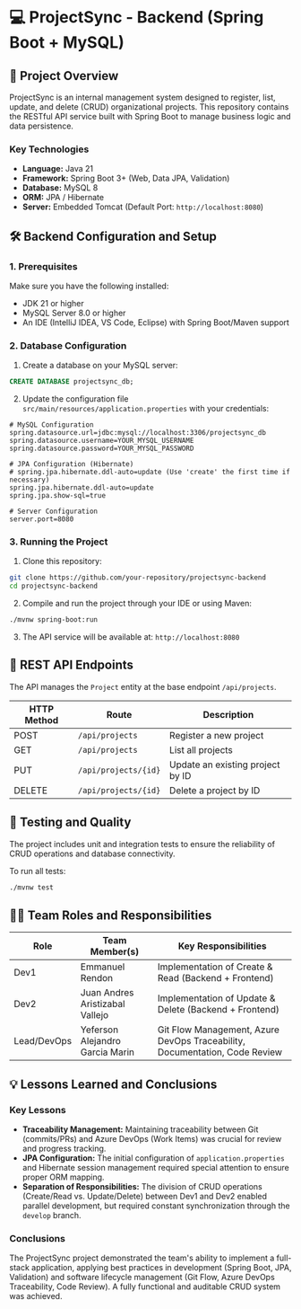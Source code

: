 # 💻 ProjectSync - Backend (Spring Boot + MySQL)

## 🌟 Project Overview

ProjectSync is an internal management system designed to register, list, update, and delete (CRUD) organizational projects. This repository contains the RESTful API service built with Spring Boot to manage business logic and data persistence.

### Key Technologies

* **Language:** Java 21
* **Framework:** Spring Boot 3+ (Web, Data JPA, Validation)
* **Database:** MySQL 8
* **ORM:** JPA / Hibernate
* **Server:** Embedded Tomcat (Default Port: `http://localhost:8080`)

## 🛠️ Backend Configuration and Setup

### 1. Prerequisites

Make sure you have the following installed:
* JDK 21 or higher
* MySQL Server 8.0 or higher
* An IDE (IntelliJ IDEA, VS Code, Eclipse) with Spring Boot/Maven support

### 2. Database Configuration

1. Create a database on your MySQL server:

```sql
CREATE DATABASE projectsync_db;
```

2. Update the configuration file `src/main/resources/application.properties` with your credentials:

```properties
# MySQL Configuration
spring.datasource.url=jdbc:mysql://localhost:3306/projectsync_db
spring.datasource.username=YOUR_MYSQL_USERNAME
spring.datasource.password=YOUR_MYSQL_PASSWORD

# JPA Configuration (Hibernate)
# spring.jpa.hibernate.ddl-auto=update (Use 'create' the first time if necessary)
spring.jpa.hibernate.ddl-auto=update
spring.jpa.show-sql=true

# Server Configuration
server.port=8080
```

### 3. Running the Project

1. Clone this repository:

```bash
git clone https://github.com/your-repository/projectsync-backend
cd projectsync-backend
```

2. Compile and run the project through your IDE or using Maven:

```bash
./mvnw spring-boot:run
```

3. The API service will be available at: `http://localhost:8080`

## 🔗 REST API Endpoints

The API manages the `Project` entity at the base endpoint `/api/projects`.

| HTTP Method | Route | Description |
|-------------|-------|-------------|
| POST | `/api/projects` | Register a new project |
| GET | `/api/projects` | List all projects |
| PUT | `/api/projects/{id}` | Update an existing project by ID |
| DELETE | `/api/projects/{id}` | Delete a project by ID |

## 🧪 Testing and Quality

The project includes unit and integration tests to ensure the reliability of CRUD operations and database connectivity.

To run all tests:

```bash
./mvnw test
```

## 🧑‍💻 Team Roles and Responsibilities

| Role | Team Member(s) | Key Responsibilities |
|------|----------------|---------------------|
| Dev1 | Emmanuel Rendon | Implementation of Create & Read (Backend + Frontend) |
| Dev2 | Juan Andres Aristizabal Vallejo | Implementation of Update & Delete (Backend + Frontend) |
| Lead/DevOps | Yeferson Alejandro Garcia Marin | Git Flow Management, Azure DevOps Traceability, Documentation, Code Review |

## 💡 Lessons Learned and Conclusions

### Key Lessons

* **Traceability Management:** Maintaining traceability between Git (commits/PRs) and Azure DevOps (Work Items) was crucial for review and progress tracking.
* **JPA Configuration:** The initial configuration of `application.properties` and Hibernate session management required special attention to ensure proper ORM mapping.
* **Separation of Responsibilities:** The division of CRUD operations (Create/Read vs. Update/Delete) between Dev1 and Dev2 enabled parallel development, but required constant synchronization through the `develop` branch.

### Conclusions

The ProjectSync project demonstrated the team's ability to implement a full-stack application, applying best practices in development (Spring Boot, JPA, Validation) and software lifecycle management (Git Flow, Azure DevOps Traceability, Code Review). A fully functional and auditable CRUD system was achieved.
